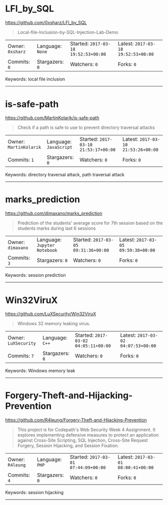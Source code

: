 # LFI_by_SQL

https://github.com/0xsharz/LFI_by_SQL
<blockquote>
Local-file-Inclusion-by-SQL-Injection-Lab-Demo
</blockquote>

<table><tr>
<tr><td>Owner: <code>0xsharz</code></td>
    <td>Language: <code>None</code></td>
    <td>Started: <code>2017-03-18 19:52:53+00:00</code></td>
    <td>Latest: <code>2017-03-18 19:52:53+00:00</code></td></tr>
<tr><td>Commits: <code>0</code></td>
    <td>Stargazers: <code>0</code></td>
    <td>Watchers: <code>0</code></td>
    <td>Forks: <code>0</code></td></tr>
</table>
Keywords: local file inclusion

---

# is-safe-path

https://github.com/MartinKolarik/is-safe-path
<blockquote>
Check if a path is safe to use to prevent directory traversal attacks
</blockquote>

<table><tr>
<tr><td>Owner: <code>MartinKolarik</code></td>
    <td>Language: <code>JavaScript</code></td>
    <td>Started: <code>2017-03-10 21:53:17+00:00</code></td>
    <td>Latest: <code>2017-03-10 21:53:26+00:00</code></td></tr>
<tr><td>Commits: <code>1</code></td>
    <td>Stargazers: <code>0</code></td>
    <td>Watchers: <code>0</code></td>
    <td>Forks: <code>0</code></td></tr>
</table>
Keywords: directory traversal attack, path traversal attack

---

# marks_prediction

https://github.com/dimaxano/marks_prediction
<blockquote>
Prediction of the students' average score for 7th session based on the students marks during last 6 sessions
</blockquote>

<table><tr>
<tr><td>Owner: <code>dimaxano</code></td>
    <td>Language: <code>Jupyter Notebook</code></td>
    <td>Started: <code>2017-03-05 09:31:36+00:00</code></td>
    <td>Latest: <code>2017-03-05 09:59:38+00:00</code></td></tr>
<tr><td>Commits: <code>3</code></td>
    <td>Stargazers: <code>0</code></td>
    <td>Watchers: <code>0</code></td>
    <td>Forks: <code>0</code></td></tr>
</table>
Keywords: session prediction

---

# Win32ViruX

https://github.com/LuXSecurity/Win32ViruX
<blockquote>
Windows 32 memory leaking virus.
</blockquote>

<table><tr>
<tr><td>Owner: <code>LuXSecurity</code></td>
    <td>Language: <code>C++</code></td>
    <td>Started: <code>2017-03-02 04:05:11+00:00</code></td>
    <td>Latest: <code>2017-03-02 04:07:53+00:00</code></td></tr>
<tr><td>Commits: <code>7</code></td>
    <td>Stargazers: <code>0</code></td>
    <td>Watchers: <code>0</code></td>
    <td>Forks: <code>0</code></td></tr>
</table>
Keywords: Windows memory leak

---

# Forgery-Theft-and-Hijacking-Prevention

https://github.com/R4leung/Forgery-Theft-and-Hijacking-Prevention
<blockquote>
This project is for Codepath's Web Security Week 4 Assignment. It explores implementing defensive measures to protect an application against Cross-Site Scripting, SQL Injection, Cross-Site Request Forgery, Session Hijacking, and Session Fixation.
</blockquote>

<table><tr>
<tr><td>Owner: <code>R4leung</code></td>
    <td>Language: <code>PHP</code></td>
    <td>Started: <code>2017-03-01 07:44:09+00:00</code></td>
    <td>Latest: <code>2017-03-01 08:00:41+00:00</code></td></tr>
<tr><td>Commits: <code>4</code></td>
    <td>Stargazers: <code>0</code></td>
    <td>Watchers: <code>0</code></td>
    <td>Forks: <code>0</code></td></tr>
</table>
Keywords: session hijacking

---

